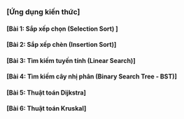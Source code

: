 ### [Ứng dụng kiến thức]

#### [Bài 1: Sắp xếp chọn (Selection Sort) ]
#### [Bài 2: Sắp xếp chèn (Insertion Sort)]
#### [Bài 3: Tìm kiếm tuyến tính (Linear Search)]
#### [Bài 4: Tìm kiếm cây nhị phân (Binary Search Tree - BST)]
#### [Bài 5: Thuật toán Dijkstra]
#### [Bài 6: Thuật toán Kruskal]
